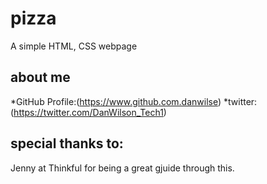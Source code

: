 # pizza

A simple HTML, CSS webpage

## about me

*GitHub Profile:(https://www.github.com.danwilse)
*twitter:(https://twitter.com/DanWilson_Tech1)

## special thanks to:

Jenny at Thinkful for being a great gjuide through this.
